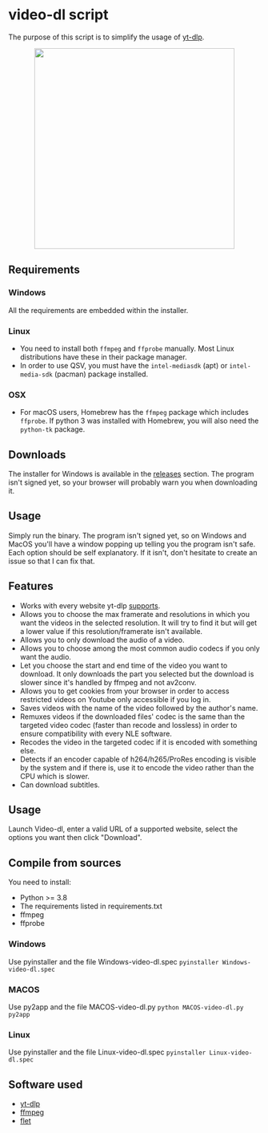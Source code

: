 # video-dl script

The purpose of this script is to simplify the usage of [yt-dlp](https://github.com/yt-dlp/yt-dlp).
<p align="center">
<img src="https://i.imgur.com/Ji0CuT2.png" width=400>
</p>


## Requirements

### Windows
All the requirements are embedded within the installer.

### Linux
* You need to install both `ffmpeg` and `ffprobe` manually. Most Linux distributions have these in their package manager.
* In order to use QSV, you must have the `intel-mediasdk` (apt) or `intel-media-sdk` (pacman) package installed.

### OSX
* For macOS users, Homebrew has the `ffmpeg` package which includes `ffprobe`. If python 3 was installed with Homebrew, you will also need the `python-tk` package.

## Downloads
The installer for Windows is available in the [releases](https://github.com/Kenshin9977/video-dl-script/releases) section.
The program isn't signed yet, so your browser will probably warn you when downloading it.


## Usage

Simply run the binary. The program isn't signed yet, so on Windows and MacOS you'll have a window popping up telling you the program isn't safe.
Each option should be self explanatory. If it isn't, don't hesitate to create an issue so that I can fix that.

## Features

* Works with every website yt-dlp [supports](https://github.com/yt-dlp/yt-dlp/blob/master/supportedsites.md).
* Allows you to choose the max framerate and resolutions in which you want the videos in the selected resolution. It will try to find it but will get a lower value if this resolution/framerate isn't available.
* Allows you to only download the audio of a video.
* Allows you to choose among the most common audio codecs if you only want the audio.
* Let you choose the start and end time of the video you want to download. It only downloads the part you selected but the download is slower since it's handled by ffmpeg and not av2conv.
* Allows you to get cookies from your browser in order to access restricted videos on Youtube only accessible if you log in.
* Saves videos with the name of the video followed by the author's name.
* Remuxes videos if the downloaded files' codec is the same than the targeted video codec (faster than recode and lossless) in order to ensure compatibility with every NLE software.
* Recodes the video in the targeted codec if it is encoded with something else.
* Detects if an encoder capable of h264/h265/ProRes encoding is visible by the system and if there is, use it to encode the video rather than the CPU which is slower.
* Can download subtitles.

## Usage

Launch Video-dl, enter a valid URL of a supported website, select the options you want then click "Download".

## Compile from sources

You need to install:
* Python >= 3.8
* The requirements listed in requirements.txt
* ffmpeg
* ffprobe

### Windows
Use pyinstaller and the file Windows-video-dl.spec `pyinstaller Windows-video-dl.spec`

### MACOS
Use py2app and the file MACOS-video-dl.py `python MACOS-video-dl.py py2app`

### Linux
Use pyinstaller and the file Linux-video-dl.spec `pyinstaller Linux-video-dl.spec`

## Software used

* [yt-dlp](https://github.com/yt-dlp/yt-dlp)
* [ffmpeg](https://github.com/yt-dlp/FFmpeg-Builds)
* [flet](https://flet.dev/)
